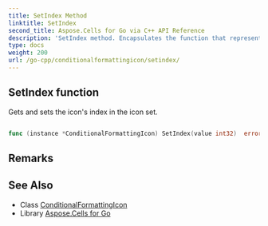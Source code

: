 ```yaml
---
title: SetIndex Method 
linktitle: SetIndex
second_title: Aspose.Cells for Go via C++ API Reference
description: 'SetIndex method. Encapsulates the function that represents setindex in Go.'
type: docs
weight: 200
url: /go-cpp/conditionalformattingicon/setindex/
---
```


## SetIndex function

Gets and sets the icon's index in the icon set.

```go

func (instance *ConditionalFormattingIcon) SetIndex(value int32)  error

```

## Remarks


## See Also

* Class [ConditionalFormattingIcon](../)
* Library [Aspose.Cells for Go](../../)

